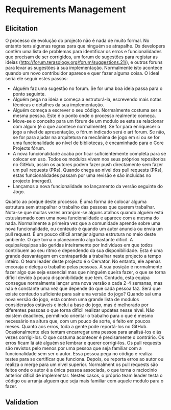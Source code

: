 # Requirements Management

## Elicitation

  O processo de evolução do projecto não é nada de muito formal. No entanto tens algumas regras para que ninguém se atrapalhe. Os developers contêm uma lista de problemas para identificar os erros e funcionalidades que precisam de ser corrigidos, um forum de sugestões para registar as ideias (http://forum.terasology.org/forum/suggestions.21/), e outros foruns para levar as sugestões à sua implementação. Normalmente isto acontece quando um novo contribuidor aparece e quer fazer alguma coisa. O ideal seria ele seguir estes passos:
 - Alguém faz uma sugestão no forum. Se for uma boa ideia passa para o ponto seguinte.
 - Alguém pega na ideia e começa a estruturá-la, escrevendo mais notas técnicas e detalhes da sua implementação.
 - Alguém começa a escrever o seu código. Normalmente costuma ser a mesma pessoa. Este é o ponto onde o processo realmente começa.
 - Move-se o conceito para um fórum de um modulo se este se relacionar com algum (é o que acontece normalmente). Se for para enriquecer o jogo a nível de apresentação, o fórum indicado será o art forum. Se não, se for para ajudar na arquitetura na mecânima de jogo em si ou se for uma funcionalidade ao nível de bibliotecas, é encaminhado para o Core Projects fórum.
 - A nova funcionalidade acaba por ficar suficientemente completa para se colocar em uso. Todos os modulos vivem nos seus próprios repositorios no GitHub, assim os autores podem fazer push directamente sem fazer um pull requests (PRs). Quando chega ao nível dos pull requests (PRs), estas funcionalidades passam por uma revisão e são incluidas no projecto (merged). 
 - Lançamos a nova funcionalidade no lançamento da versão seguinte do Jogo.
  
  Quanto ao porquê deste processo. É uma forma de colocar alguma estrutura sem atrapalhar o trabalho das pessoas que querem trabalhar. Nota-se que muitas vezes arranjam-se alguns atalhos quando alguém está estusiasmado com uma nova funcionalidade e aparece com a mesma do nada. Normalmente a primeira vez que a comunidade aprende sobre uma nova funcionalidade, ou conteudo é quando um autor anuncia ou envia um pull request. É um pouco dificil arranjar alguma estrutura no meio deste ambiente. O que torna o planeamento algo bastante dificil. 
  A equipa/equipas são geridas inteiramente por individuos em que todos contribuem ao seu ritmo e dependendo da sua disponibilidade. Esta é uma grande desvantagem em contrapartida a trabalhar neste projecto a tempo inteiro. O team leader deste projecto é o Cervator. No entanto, ele apenas encoraja e delega o trabalho pelas pessoas. A sua posição é normalmente fazer algo que seja essencial mas que nimguém queira fazer, o que se torna difícil devido à pouca disponibilidade que tem.
  Contudo, esta equipa consegue normalmente lançar uma nova versão a cada 2-4 semanas, mas não é constante uma vez que depende do que cada pessoa faz. Será que existe conteudo suficiente para sair uma versão do jogo? Quando sai uma nova versão do jogo, esta contem uma grande lista de modulos considerados estáveis e inclui a base do jogo, mas é melhorado por diferentes pessoas o que torna dificil realizar updates nesse nível.
  Não existem deadlines, permitindo orientar o trabalho para o que é mesmo necessário na altura que, com um pouco de sorte, é feito em poucos meses.
  Quanto aos erros, toda a gente pode reportá-los no GitHub. Ocasionalmente eles tentam encarregar uma pessoa para analisá-los e ás vezes corrigi-los. O que costuma acontecer é precisamente o contrário. Os erros ficam lá até alguém se lembrar e querer corrigi-los. 
  Os pull requests são revistos pelo menos por uma pessoa que seja familiar com a funcionalidade sem ser o autor. Essa pessoa pega no código e realiza testes para se certificar que funciona. Depois, ou reporta erros ao autor ou realiza o merge para um nivel superior. Normalment os pull requests são feitos onde o autor é a única pessoa associada, o que torna o raciocinio anterior dificil de implementar. Nestes casos, o próprio team leader testa o código ou arranja alguem que seja mais familiar com aquele modulo para o fazer.  

## Validation
